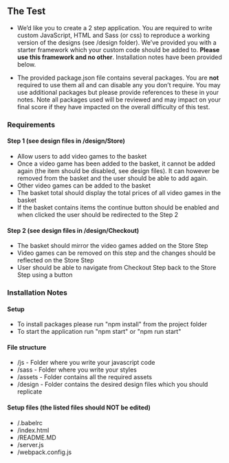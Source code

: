 ## The Test

- We’d like you to create a 2 step application. You are required to write custom JavaScript, HTML and Sass (or css) to reproduce a working version of the designs (see /design folder). We’ve provided you with a starter framework which your custom code should be added to. **Please use this framework and no other**. Installation notes have been provided below.

- The provided package.json file contains several packages. You are **not** required to use them all and can disable any you don’t require. You may use additional packages but please provide references to these in your notes. Note all packages used will be reviewed and may impact on your final score if they have impacted on the overall difficulty of this test.

### Requirements

#### Step 1 (see design files in /design/Store)

- Allow users to add video games to the basket
- Once a video game has been added to the basket, it cannot be added again (the item should be disabled, see design files). It can however be removed from the basket and the user should be able to add again.
- Other video games can be added to the basket
- The basket total should display the total prices of all video games in the basket
- If the basket contains items the continue button should be enabled and when clicked the user should be redirected to the Step 2

#### Step 2 (see design files in /design/Checkout)

- The basket should mirror the video games added on the Store Step
- Video games can be removed on this step and the changes should be reflected on the Store Step
- User should be able to navigate from Checkout Step back to the Store Step using a button

### Installation Notes

#### Setup

- To install packages please run "npm install" from the project folder
- To start the application run "npm start" or "npm run start"

#### File structure

- /js - Folder where you write your javascript code
- /sass - Folder where you write your styles
- /assets - Folder contains all the required assets
- /design - Folder contains the desired design files which you should replicate

#### Setup files (the listed files should NOT be edited)

- /.babelrc
- /index.html
- /README.MD
- /server.js
- /webpack.config.js
